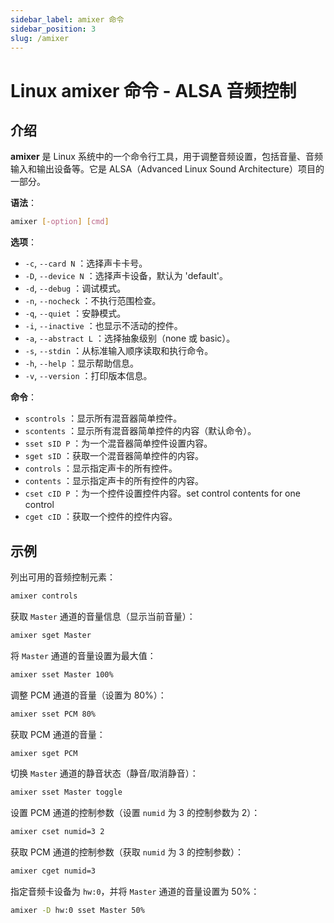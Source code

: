 ```yaml
---
sidebar_label: amixer 命令
sidebar_position: 3
slug: /amixer
---
```


# Linux amixer 命令 - ALSA 音频控制



## 介绍

**amixer** 是 Linux 系统中的一个命令行工具，用于调整音频设置，包括音量、音频输入和输出设备等。它是 ALSA（Advanced Linux Sound Architecture）项目的一部分。

**语法**：

```bash
amixer [-option] [cmd]
```

**选项**：

- `-c`, `--card N` ：选择声卡卡号。
- `-D`, `--device N` ：选择声卡设备，默认为 'default'。
- `-d`, `--debug` ：调试模式。
- `-n`, `--nocheck` ：不执行范围检查。
- `-q`, `--quiet` ：安静模式。
- `-i`, `--inactive` ：也显示不活动的控件。
- `-a`, `--abstract L` ：选择抽象级别（none 或 basic）。
- `-s`, `--stdin` ：从标准输入顺序读取和执行命令。
- `-h`, `--help` ：显示帮助信息。
- `-v`, `--version` ：打印版本信息。

**命令**：

- `scontrols` ：显示所有混音器简单控件。
- `scontents` ：显示所有混音器简单控件的内容（默认命令）。
- `sset sID P` ：为一个混音器简单控件设置内容。
- `sget sID` ：获取一个混音器简单控件的内容。
- `controls` ：显示指定声卡的所有控件。
- `contents` ：显示指定声卡的所有控件的内容。
- `cset cID P` ：为一个控件设置控件内容。set control contents for one control  
- `cget cID` ：获取一个控件的控件内容。



## 示例

列出可用的音频控制元素：

```bash
amixer controls
```

获取 `Master` 通道的音量信息（显示当前音量）：

```bash
amixer sget Master
```

将 `Master` 通道的音量设置为最大值：

```bash
amixer sset Master 100%
```

调整 PCM 通道的音量（设置为 80%）：

```bash
amixer sset PCM 80%
```

获取 PCM 通道的音量：

```bash
amixer sget PCM
```

切换 `Master` 通道的静音状态（静音/取消静音）：

```bash
amixer sset Master toggle
```

设置 PCM 通道的控制参数（设置 `numid` 为 3 的控制参数为 2）：

```bash
amixer cset numid=3 2
```

获取 PCM 通道的控制参数（获取 `numid` 为 3 的控制参数）：

```bash
amixer cget numid=3
```

指定音频卡设备为 `hw:0`，并将 `Master` 通道的音量设置为 50%：

```bash
amixer -D hw:0 sset Master 50%
```

